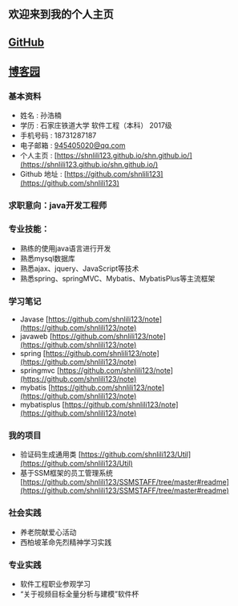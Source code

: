 ## 欢迎来到我的个人主页
## [GitHub](https://github.com/shnlili123)
## [博客园](https://www.cnblogs.com/)

### 基本资料

* 姓名 : 孙浩楠
* 学历 : 石家庄铁道大学  软件工程（本科）  2017级  
* 手机号码 : 18731287187  
* 电子邮箱 : 945405020@qq.com
* 个人主页 : [https://shnlili123.github.io/shn.github.io/](https://shnlili123.github.io/shn.github.io/)
* Github 地址 : [https://github.com/shnlili123](https://github.com/shnlili123)

### 求职意向：java开发工程师

### 专业技能：
* 熟练的使用java语言进行开发
* 熟悉mysql数据库
* 熟悉ajax、jquery、JavaScript等技术
* 熟悉spring、springMVC、Mybatis、MybatisPlus等主流框架


### 学习笔记
* Javase [https://github.com/shnlili123/note](https://github.com/shnlili123/note)
* javaweb [https://github.com/shnlili123/note](https://github.com/shnlili123/note)
* spring [https://github.com/shnlili123/note](https://github.com/shnlili123/note)
* springmvc [https://github.com/shnlili123/note](https://github.com/shnlili123/note)
* mybatis [https://github.com/shnlili123/note](https://github.com/shnlili123/note)
* mybatisplus [https://github.com/shnlili123/note](https://github.com/shnlili123/note)

### 我的项目
* 验证码生成通用类 [https://github.com/shnlili123/Util](https://github.com/shnlili123/Util)
* 基于SSM框架的员工管理系统[https://github.com/shnlili123/SSMSTAFF/tree/master#readme](https://github.com/shnlili123/SSMSTAFF/tree/master#readme)

### 社会实践
* 养老院献爱心活动
* 西柏坡革命先烈精神学习实践

### 专业实践
* 软件工程职业参观学习
* “关于视频目标全量分析与建模”软件杯
